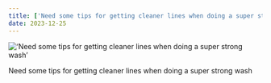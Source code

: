 ```yaml
---
title: ['Need some tips for getting cleaner lines when doing a super strong wash']
date: 2023-12-25
---
```


![‘Need some tips for getting cleaner lines when doing a super strong wash’](/231225_need-some-tips_counter.jpg)

Need some tips for getting cleaner lines when doing a super strong wash
